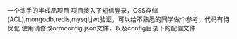 
一个练手的半成品项目
项目接入了短信登录，OSS存储(ACL),mongodb,redis,mysql,jwt验证，可以给不熟悉的同学做个参考，代码有待优化
使用请修改ormconfig.json文件，以及config目录下的配置文件